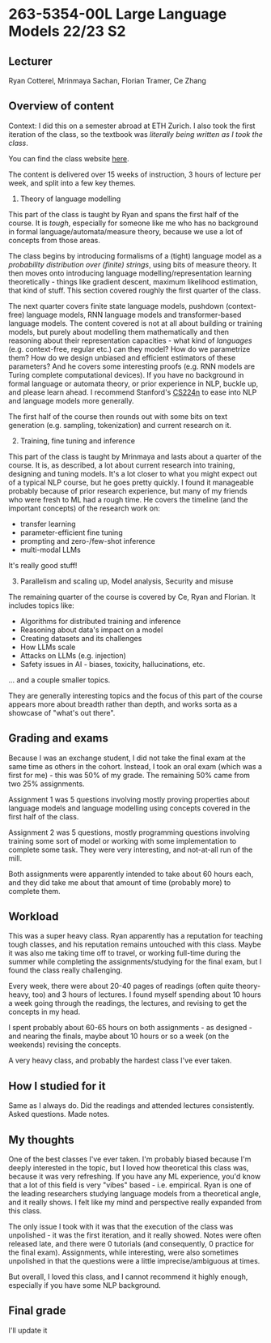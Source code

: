 # 263-5354-00L Large Language Models 22/23 S2

## Lecturer

Ryan Cotterel, Mrinmaya Sachan, Florian Tramer, Ce Zhang

## Overview of content

Context: I did this on a semester abroad at ETH Zurich. I also took the first iteration of the class, so the textbook was *literally being written as I took the class*.

You can find the class website [here](https://rycolab.io/classes/llm-s23/). 

The content is delivered over 15 weeks of instruction, 3 hours of lecture per week, and split into a few key themes. 

1. Theory of language modelling

This part of the class is taught by Ryan and spans the first half of the course. It is *tough*, especially for someone like me who has no background in formal language/automata/measure theory, because we use a lot of concepts from those areas. 

The class begins by introducing formalisms of a (tight) language model as a *probability distribution over (finite) strings*, using bits of measure theory. It then moves onto introducing language modelling/representation learning theoretically - things like gradient descent, maximum likelihood estimation, that kind of stuff. This section covered roughly the first quarter of the class.

The next quarter covers finite state language models, pushdown (context-free) language models, RNN language models and transformer-based language models. The content covered is not at all about building or training models, but purely about modelling them mathematically and then reasoning about their representation capacities - what kind of *languages* (e.g. context-free, regular etc.) can they model? How do we parametrize them? How do we design unbiased and efficient estimators of these parameters? And he covers some interesting proofs (e.g. RNN models are Turing complete computational devices). If you have no background in formal language or automata theory, or prior experience in NLP, buckle up, and please learn ahead. I recommend Stanford's [CS224n](https://web.stanford.edu/class/cs224n/) to ease into NLP and language models more generally.

The first half of the course then rounds out with some bits on text generation (e.g. sampling, tokenization) and current research on it. 

2. Training, fine tuning and inference

This part of the class is taught by Mrinmaya and lasts about a quarter of the course. It is, as described, a lot about current research into training, designing and tuning models. It's a lot closer to what you might expect out of a typical NLP course, but he goes pretty quickly. I found it manageable probably because of prior research experience, but many of my friends who were fresh to ML had a rough time. He covers the timeline (and the important concepts) of the research work on: 

* transfer learning 
* parameter-efficient fine tuning
* prompting and zero-/few-shot inference
* multi-modal LLMs 

It's really good stuff!

3. Parallelism and scaling up, Model analysis, Security and misuse

The remaining quarter of the course is covered by Ce, Ryan and Florian. It includes topics like: 

* Algorithms for distributed training and inference
* Reasoning about data's impact on a model
* Creating datasets and its challenges
* How LLMs scale
* Attacks on LLMs (e.g. injection)
* Safety issues in AI - biases, toxicity, hallucinations, etc.

... and a couple smaller topics. 

They are generally interesting topics and the focus of this part of the course appears more about breadth rather than depth, and works sorta as a showcase of "what's out there". 

## Grading and exams

Because I was an exchange student, I did not take the final exam at the same time as others in the cohort. Instead, I took an oral exam (which was a first for me) - this was 50% of my grade. The remaining 50% came from two 25% assignments. 

Assignment 1 was 5 questions involving mostly proving properties about language models and language modelling using concepts covered in the first half of the class. 

Assignment 2 was 5 questions, mostly programming questions involving training some sort of model or working with some implementation to complete some task. They were very interesting, and not-at-all run of the mill. 

Both assignments were apparently intended to take about 60 hours each, and they did take me about that amount of time (probably more) to complete them.

## Workload

This was a super heavy class. Ryan apparently has a reputation for teaching tough classes, and his reputation remains untouched with this class. Maybe it was also me taking time off to travel, or working full-time during the summer while completing the assignments/studying for the final exam, but I found the class really challenging.

Every week, there were about 20-40 pages of readings (often quite theory-heavy, too) and 3 hours of lectures. I found myself spending about 10 hours a week going through the readings, the lectures, and revising to get the concepts in my head. 

I spent probably about 60-65 hours on both assignments - as designed - and nearing the finals, maybe about 10 hours or so a week (on the weekends) revising the concepts.

A very heavy class, and probably the hardest class I've ever taken.

## How I studied for it

Same as I always do. Did the readings and attended lectures consistently. Asked questions. Made notes. 

## My thoughts

One of the best classes I've ever taken. I'm probably biased because I'm deeply interested in the topic, but I loved how theoretical this class was, because it was very refreshing. If you have any ML experience, you'd know that a lot of this field is very "vibes" based - i.e. empirical. Ryan is one of the leading researchers studying language models from a theoretical angle, and it really shows. I felt like my mind and perspective really expanded from this class. 

The only issue I took with it was that the execution of the class was unpolished - it was the first iteration, and it really showed. Notes were often released late, and there were 0 tutorials (and consequently, 0 practice for the final exam). Assignments, while interesting, were also sometimes unpolished in that the questions were a little imprecise/ambiguous at times. 

But overall, I loved this class, and I cannot recommend it highly enough, especially if you have some NLP background.

## Final grade

I'll update it
